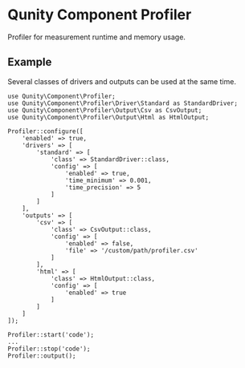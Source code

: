 Qunity Component Profiler
=========================

Profiler for measurement runtime and memory usage.

Example
-------

Several classes of drivers and outputs can be used at the same time.

```
use Qunity\Component\Profiler;
use Qunity\Component\Profiler\Driver\Standard as StandardDriver;
use Qunity\Component\Profiler\Output\Csv as CsvOutput;
use Qunity\Component\Profiler\Output\Html as HtmlOutput;

Profiler::configure([
    'enabled' => true,
    'drivers' => [
        'standard' => [
            'class' => StandardDriver::class,
            'config' => [
                'enabled' => true,
                'time_minimum' => 0.001,
                'time_precision' => 5
            ]
        ]
    ],
    'outputs' => [
        'csv' => [
            'class' => CsvOutput::class,
            'config' => [
                'enabled' => false,
                'file' => '/custom/path/profiler.csv'
            ]
        ],
        'html' => [
            'class' => HtmlOutput::class,
            'config' => [
                'enabled' => true
            ]
        ]
    ]
]);

Profiler::start('code');
...
Profiler::stop('code');
Profiler::output();
```
